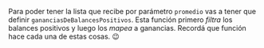 Para poder tener la lista que recibe por parámetro `promedio` vas a tener que definir `gananciasDeBalancesPositivos`. Esta función primero _filtra_ los balances positivos y luego los _mapea_ a ganancias. Recordá que función hace cada una de estas cosas. :wink: